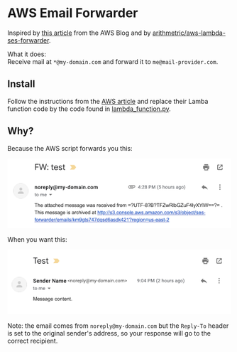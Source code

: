 # AWS Email Forwarder

Inspired by [this article](https://aws.amazon.com/blogs/messaging-and-targeting/forward-incoming-email-to-an-external-destination/) from the AWS Blog and by [arithmetric/aws-lambda-ses-forwarder](https://github.com/arithmetric/aws-lambda-ses-forwarder).

What it does:  
Receive mail at `*@my-domain.com` and forward it to `me@mail-provider.com`.

## Install
Follow the instructions from the [AWS article](https://aws.amazon.com/blogs/messaging-and-targeting/forward-incoming-email-to-an-external-destination/) and replace their Lamba function code by the code found in [lambda_function.py](lambda_function.py).

## Why?
Because the AWS script forwards you this:

![aws email](img-aws.png)

When you want this:

![fixed email](img-fix.png)

Note: the email comes from `noreply@my-domain.com` but the `Reply-To` header is set to the original sender's address, so your response will go to the correct recipient.